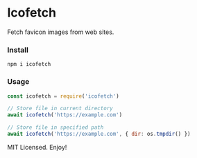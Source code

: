 # Icofetch

Fetch favicon images from web sites.

### Install

```
npm i icofetch
```

### Usage

```js
const icofetch = require('icofetch')

// Store file in current directory
await icofetch('https://example.com')

// Store file in specified path
await icofetch('https://example.com', { dir: os.tmpdir() })
```

MIT Licensed. Enjoy!
